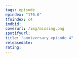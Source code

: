 ```yaml
---
tags: episode
epindex: "170.6"
tfoindex: c4
imdbid: 
coverurl: /img/missing.png
spotifyurl: 
title: "anniversary episode 4"
releasedate: 
rating: 
---
```


